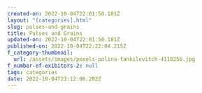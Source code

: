 ```yaml
---
created-on: 2022-10-04T22:01:50.181Z
layout: "[categories].html"
slug: pulses-and-grains
title: Pulses and Grains
updated-on: 2022-10-04T22:01:50.181Z
published-on: 2022-10-04T22:22:04.215Z
f_category-thumbnail:
  url: /assets/images/pexels-polina-tankilevitch-4110256.jpg
f_number-of-exibitors-2: null
tags: categories
date: 2022-10-04T23:12:06.202Z
---
```

